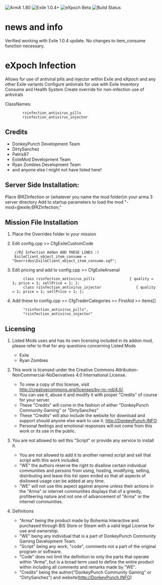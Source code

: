 ![ArmA 1.80](https://img.shields.io/badge/ArmA%203-1.80-blue.svg) ![Exile 1.0.4+](https://img.shields.io/badge/Exile-1.0.4%20Kohlrabi-yellowgreen.svg) ![eXpoch Beta](https://img.shields.io/badge/eXpoch-Public%20Beta-green.svg) ![Build Status](https://img.shields.io/badge/Custom%20Build-passing-38AA38.svg)

# news and info

Verified working with Exile 1.0.4 update.
No changes to item_consume function necessary.

# eXpoch Infection

Allows for use of antiviral pills and injector within Exile and eXpoch and any other Exile variants
Configure antivirals for use with Exile Inventory Consume and Health System
Create override for non-infection use of antivirals

ClassNames:

			rzinfection_antivirus_pills
			rzinfection_antivirus_injector

## Credits

- DonkeyPunch Development Team
- DirtySanchez
- Patrix87
- ExileMod Development Team
- Ryan Zombies Development Team
- and anyone else I might not have listed here!
			
## Server Side Installation:

Place @RZInfection or (whatever you name the mod folder)in your arma 3 server directory
Add to startup parameters to load the mod 
		"-mod=@exile;@RZInfection;"

## Mission File Installation

1. Place the Overrides folder in your mission

2. Edit config.cpp >> CfgExileCustomCode


		//RZ Infection Addon ADD THESE LINES :)
		ExileClient_object_item_consume = "Overrides\ExileClient_object_item_consume.sqf";

3. Edit pricing and add to config.cpp >> CfgExileArsenal 

			class rzinfection_antivirus_pills                { quality = 1; price = 1; sellPrice = 1; };
			class rzinfection_antivirus_injector                { quality = 1; price = 1; sellPrice = 1; };

4. Add these to config.cpp >> CfgTraderCategories >> FirstAid >> items[]

            "rzinfection_antivirus_pills",
            "rzinfection_antivirus_injector"

## Licensing

1. Listed Mods uses and has its own licensing included in its addon mod, please refer to that for any questions concerning Listed Mods
	- Exile
	- Ryan Zombies 

2. This work is licensed under the Creative Commons Attribution-NonCommercial-NoDerivatives 4.0 International License.
	- To view a copy of this license, visit http://creativecommons.org/licenses/by-nc-nd/4.0/.
	- You can use it, abuse it and modify it with proper "Credits" of course for your server.
	- These "Credits" will come in the fashion of either "DonkeyPunch Community Gaming" or "DirtySanchez"
	- These "Credits" will also include the website for download and support should anyone else want to use it. http://DonkeyPunch.INFO	
	- Personal feelings and emotional responses will not come from this work or its use in the public.

3. You are not allowed to sell this "Script" or provide any service to install it.
	- You are not allowed to add it to another named script and sell that script with this work included.
	- "WE" the authors reserve the right to disallow certain individual communities and persons from using, hosting, modifying, selling, distributing and leave this list open ended so that all aspects of disllowed usage can be added at any time.
	- "WE" will not use this aspect against anyone unless their actions in the "Arma" or internet communities displays that of a greedy, profiteering nature and not one of advancement of "Arma" or the internet communities.

4. Definitions
	- "Arma" being the product made by Bohemia Interactive and purchased through BIS Store or Steam with a valid legal License for use and ownership.
	- "WE" being any individual that is a part of DonkeyPunch Community Gaming Development Team.
	- "Script" being any work, "code", comments not a part of the original program or software. 
	- "Code" does not limit the definition to only the parts that operate within "Arma", but is a broad term used to define the entire product within including all comments and remarks made by "WE".
	- "Credits" being the author("DonkeyPunch Community Gaming" or "DirtySanchez") and website(http://DonkeyPunch.INFO)


